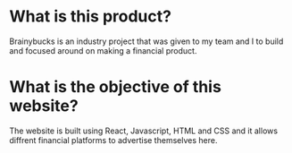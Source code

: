 # What is this product?
Brainybucks is an industry project that was given to my team and I to build and focused around on making a financial product.

# What is the objective of this website?
The website is built using React, Javascript, HTML and CSS and it allows diffrent financial platforms to advertise themselves here.
